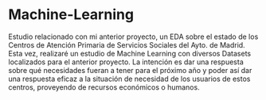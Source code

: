 # Machine-Learning
Estudio relacionado con mi anterior proyecto, un EDA sobre el estado de los Centros de Atención Primaria de Servicios Sociales del Ayto. de Madrid.
Esta vez, realizaré un estudio de Machine Learning con diversos Datasets localizados para el anterior proyecto.
La intención es dar una respuesta sobre qué necesidades fueran a tener para el próximo año y poder así dar una respuesta eficaz a la situación de necesidad de los usuarios de estos centros, proveyendo de recursos económicos o humanos.
